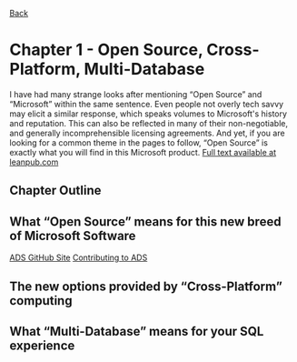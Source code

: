 [Back](../readme.md)

# Chapter 1 - Open Source, Cross-Platform, Multi-Database
I have had many strange looks after mentioning “Open Source” and “Microsoft” within the same sentence. Even people not overly tech savvy may elicit a similar response, which speaks volumes to Microsoft's history and reputation. This can also be reflected in many of their non-negotiable, and generally incomprehensible licensing agreements. And yet, if you are looking for a common theme in the pages to follow, “Open Source” is exactly what you will find in this Microsoft product. [Full text available at leanpub.com](https://leanpub.com/hands-on-ads)

## **Chapter Outline**

## What “Open Source” means for this new breed of Microsoft Software
[ADS GitHub Site](https://github.com/microsoft/azuredatastudio)
[Contributing to ADS](https://github.com/microsoft/azuredatastudio/blob/master/CONTRIBUTING.md)

## The new options provided by “Cross-Platform” computing

## What “Multi-Database” means for your SQL experience

